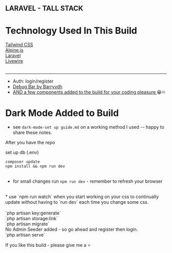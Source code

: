 ## LARAVEL - TALL STACK
<h1>Technology Used In This Build</h1>
<a href="https://tailwindcss.com">Tailwind CSS</a> 
<br>
<a href="https://github.com/alpinejs/alpine">Alpine.js</a> 
<br>
<a href="https://laravel.com">Laravel</a> 
<br>
<a href="https://laravel-livewire.com">Livewire</a> 
<br>
<br>
<hr>

* Auth: login/register
* <a href="https://github.com/barryvdh/laravel-debugbar"> Debug Bar by Barryvdh </a>
* <a href="https://github.com/AiFxApp"> AND a few components added to the build for your coding pleasure </a> 😁♾️

# Dark Mode Added to Build
* see `dark-mode-set up guide.md` on a working method I used -- happy to share these notes. 

After you have the repo

set up db (.env)

`composer update` 
<br>
`npm install && npm run dev` 
<br><br>
* for small changes run `npm run dev` - remember to refresh your browser 
<br>
* use `npm run watch` when you start working on your css to continually update without having to `run dev` each time you change some css. 
<br><br>
`php artisan key:generate` 
<br>
`php artisan storage:link` 
<br>
`php artisan migrate` 
<br>
No Admin Seeder added - so go ahead and register then login. 
<br>
`php artisan serve` 
<br>
    
 If you like this build - please give me a ⭐




